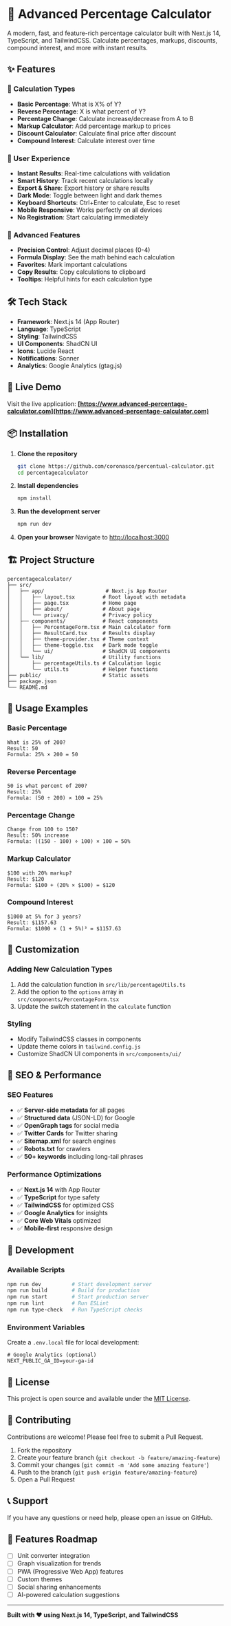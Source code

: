 # 🧮 Advanced Percentage Calculator

A modern, fast, and feature-rich percentage calculator built with Next.js 14, TypeScript, and TailwindCSS. Calculate percentages, markups, discounts, compound interest, and more with instant results.

## ✨ Features

### 🧮 Calculation Types
- **Basic Percentage**: What is X% of Y?
- **Reverse Percentage**: X is what percent of Y?
- **Percentage Change**: Calculate increase/decrease from A to B
- **Markup Calculator**: Add percentage markup to prices
- **Discount Calculator**: Calculate final price after discount
- **Compound Interest**: Calculate interest over time

### 🚀 User Experience
- **Instant Results**: Real-time calculations with validation
- **Smart History**: Track recent calculations locally
- **Export & Share**: Export history or share results
- **Dark Mode**: Toggle between light and dark themes
- **Keyboard Shortcuts**: Ctrl+Enter to calculate, Esc to reset
- **Mobile Responsive**: Works perfectly on all devices
- **No Registration**: Start calculating immediately

### 🎯 Advanced Features
- **Precision Control**: Adjust decimal places (0-4)
- **Formula Display**: See the math behind each calculation
- **Favorites**: Mark important calculations
- **Copy Results**: Copy calculations to clipboard
- **Tooltips**: Helpful hints for each calculation type

## 🛠️ Tech Stack

- **Framework**: Next.js 14 (App Router)
- **Language**: TypeScript
- **Styling**: TailwindCSS
- **UI Components**: ShadCN UI
- **Icons**: Lucide React
- **Notifications**: Sonner
- **Analytics**: Google Analytics (gtag.js)

## 🚀 Live Demo

Visit the live application: **[https://www.advanced-percentage-calculator.com](https://www.advanced-percentage-calculator.com)**

## 📦 Installation

1. **Clone the repository**
   ```bash
   git clone https://github.com/coronasco/percentual-calculator.git
   cd percentagecalculator
   ```

2. **Install dependencies**
   ```bash
   npm install
   ```

3. **Run the development server**
   ```bash
   npm run dev
   ```

4. **Open your browser**
   Navigate to [http://localhost:3000](http://localhost:3000)

## 🏗️ Project Structure

```
percentagecalculator/
├── src/
│   ├── app/                    # Next.js App Router
│   │   ├── layout.tsx         # Root layout with metadata
│   │   ├── page.tsx           # Home page
│   │   ├── about/             # About page
│   │   └── privacy/           # Privacy policy
│   ├── components/            # React components
│   │   ├── PercentageForm.tsx # Main calculator form
│   │   ├── ResultCard.tsx     # Results display
│   │   ├── theme-provider.tsx # Theme context
│   │   ├── theme-toggle.tsx   # Dark mode toggle
│   │   └── ui/                # ShadCN UI components
│   └── lib/                   # Utility functions
│       ├── percentageUtils.ts # Calculation logic
│       └── utils.ts           # Helper functions
├── public/                    # Static assets
├── package.json
└── README.md
```

## 🧮 Usage Examples

### Basic Percentage
```
What is 25% of 200?
Result: 50
Formula: 25% × 200 = 50
```

### Reverse Percentage
```
50 is what percent of 200?
Result: 25%
Formula: (50 ÷ 200) × 100 = 25%
```

### Percentage Change
```
Change from 100 to 150?
Result: 50% increase
Formula: ((150 - 100) ÷ 100) × 100 = 50%
```

### Markup Calculator
```
$100 with 20% markup?
Result: $120
Formula: $100 + (20% × $100) = $120
```

### Compound Interest
```
$1000 at 5% for 3 years?
Result: $1157.63
Formula: $1000 × (1 + 5%)³ = $1157.63
```

## 🎨 Customization

### Adding New Calculation Types
1. Add the calculation function in `src/lib/percentageUtils.ts`
2. Add the option to the `options` array in `src/components/PercentageForm.tsx`
3. Update the switch statement in the `calculate` function

### Styling
- Modify TailwindCSS classes in components
- Update theme colors in `tailwind.config.js`
- Customize ShadCN UI components in `src/components/ui/`

## 📱 SEO & Performance

### SEO Features
- ✅ **Server-side metadata** for all pages
- ✅ **Structured data** (JSON-LD) for Google
- ✅ **OpenGraph tags** for social media
- ✅ **Twitter Cards** for Twitter sharing
- ✅ **Sitemap.xml** for search engines
- ✅ **Robots.txt** for crawlers
- ✅ **50+ keywords** including long-tail phrases

### Performance Optimizations
- ✅ **Next.js 14** with App Router
- ✅ **TypeScript** for type safety
- ✅ **TailwindCSS** for optimized CSS
- ✅ **Google Analytics** for insights
- ✅ **Core Web Vitals** optimized
- ✅ **Mobile-first** responsive design

## 🔧 Development

### Available Scripts
```bash
npm run dev          # Start development server
npm run build        # Build for production
npm run start        # Start production server
npm run lint         # Run ESLint
npm run type-check   # Run TypeScript checks
```

### Environment Variables
Create a `.env.local` file for local development:
```env
# Google Analytics (optional)
NEXT_PUBLIC_GA_ID=your-ga-id
```

## 📄 License

This project is open source and available under the [MIT License](LICENSE).

## 🤝 Contributing

Contributions are welcome! Please feel free to submit a Pull Request.

1. Fork the repository
2. Create your feature branch (`git checkout -b feature/amazing-feature`)
3. Commit your changes (`git commit -m 'Add some amazing feature'`)
4. Push to the branch (`git push origin feature/amazing-feature`)
5. Open a Pull Request

## 📞 Support

If you have any questions or need help, please open an issue on GitHub.

## 🌟 Features Roadmap

- [ ] Unit converter integration
- [ ] Graph visualization for trends
- [ ] PWA (Progressive Web App) features
- [ ] Custom themes
- [ ] Social sharing enhancements
- [ ] AI-powered calculation suggestions

---

**Built with ❤️ using Next.js 14, TypeScript, and TailwindCSS**
